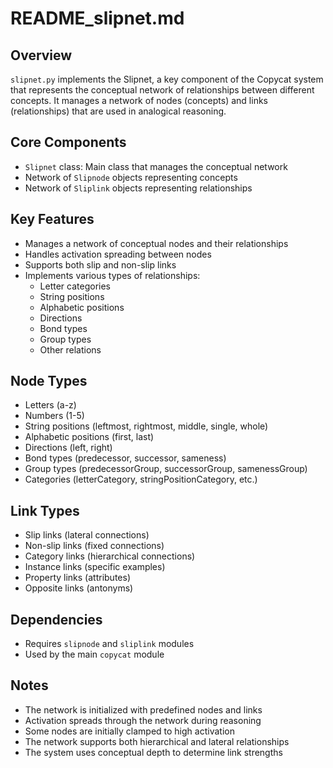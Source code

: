 # README_slipnet.md

## Overview
`slipnet.py` implements the Slipnet, a key component of the Copycat system that represents the conceptual network of relationships between different concepts. It manages a network of nodes (concepts) and links (relationships) that are used in analogical reasoning.

## Core Components
- `Slipnet` class: Main class that manages the conceptual network
- Network of `Slipnode` objects representing concepts
- Network of `Sliplink` objects representing relationships

## Key Features
- Manages a network of conceptual nodes and their relationships
- Handles activation spreading between nodes
- Supports both slip and non-slip links
- Implements various types of relationships:
  - Letter categories
  - String positions
  - Alphabetic positions
  - Directions
  - Bond types
  - Group types
  - Other relations

## Node Types
- Letters (a-z)
- Numbers (1-5)
- String positions (leftmost, rightmost, middle, single, whole)
- Alphabetic positions (first, last)
- Directions (left, right)
- Bond types (predecessor, successor, sameness)
- Group types (predecessorGroup, successorGroup, samenessGroup)
- Categories (letterCategory, stringPositionCategory, etc.)

## Link Types
- Slip links (lateral connections)
- Non-slip links (fixed connections)
- Category links (hierarchical connections)
- Instance links (specific examples)
- Property links (attributes)
- Opposite links (antonyms)

## Dependencies
- Requires `slipnode` and `sliplink` modules
- Used by the main `copycat` module

## Notes
- The network is initialized with predefined nodes and links
- Activation spreads through the network during reasoning
- Some nodes are initially clamped to high activation
- The network supports both hierarchical and lateral relationships
- The system uses conceptual depth to determine link strengths 